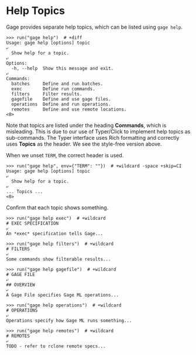 # Help Topics

Gage provides separate help topics, which can be listed using `gage
help`.

    >>> run("gage help")  # +diff
    Usage: gage help [options] topic
    ⤶
      Show help for a topic.
    ⤶
    Options:
      -h, --help  Show this message and exit.
    ⤶
    Commands:
      batches     Define and run batches.
      exec        Define run commands.
      filters     Filter results.
      gagefile    Define and use gage files.
      operations  Define and run operations.
      remotes     Define and use remote locations.
    <0>

Note that topics are listed under the heading **Commands**, which is
misleading. This is due to our use of Typer/Click to implement help
topics as sub-commands. The Typer interface uses Rich formatting and
correctly uses **Topics** as the header. We see the style-free version
above.

When we unset `TERM`, the correct header is used.

    >>> run("gage help", env={"TERM": ""})  # +wildcard -space +skip=CI
    Usage: gage help [options] topic
    ⤶
      Show help for a topic.
    ⤶
    ... Topics ...
    <0>

Confirm that each topic shows something.

    >>> run("gage help exec")  # +wildcard
    # EXEC SPECIFICATION
    ⤶
    An *exec* specification tells Gage...

    >>> run("gage help filters")  # +wildcard
    # FILTERS
    ⤶
    Some commands show filterable results...

    >>> run("gage help gagefile")  # +wildcard
    # GAGE FILE
    ⤶
    ## OVERVIEW
    ⤶
    A Gage File specifies Gage ML operations...

    >>> run("gage help operations")  # +wildcard
    # OPERATIONS
    ⤶
    Operations specify how Gage ML runs something...

    >>> run("gage help remotes")  # +wildcard
    # REMOTES
    ⤶
    TODO - refer to rclone remote specs...
